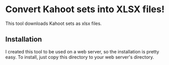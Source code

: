 # Convert Kahoot sets into XLSX files!
This tool downloads Kahoot sets as xlsx files.  

## Installation
I created this tool to be used on a web server, so the installation is pretty easy.  To install, just copy this directory to your web server's directory.
